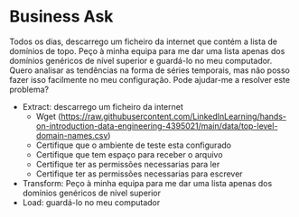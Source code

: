# Business Ask

Todos os dias, descarrego um ficheiro da internet
que contém a lista de domínios de topo. Peço à minha equipa
para me dar uma lista apenas dos domínios genéricos de nível superior
e guardá-lo no meu computador. Quero analisar as tendências na
forma de séries temporais, mas não posso fazer isso facilmente no meu
configuração. Pode ajudar-me a resolver este problema?


- Extract: descarrego um ficheiro da internet 
    - Wget (https://raw.githubusercontent.com/LinkedInLearning/hands-on-introduction-data-engineering-4395021/main/data/top-level-domain-names.csv)
    - Certifique que o ambiente de teste esta configurado
    - Certifique que tem espaço para receber o arquivo
    - Certifique ter as permissões necessarias para ler
    - Certifique ter as permissões necessarias para escrever
- Transform: Peço à minha equipa para me dar uma lista apenas dos domínios genéricos de nível superior
- Load: guardá-lo no meu computador